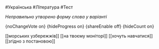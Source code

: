 #Українська #Література #Тест

*Неправильно утворено форму слова у варіанті*

{noChangeVote on}
{hideProgress on}
{shareEnable off}
{hideCount on}

[[морських узбережжів]]
[[на твоєму моніторі]]
[[хочуть навчатися]]
[[згідно з постановою]]
